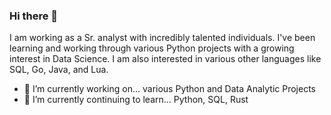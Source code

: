 ### Hi there 👋
I am working as a Sr. analyst with incredibly talented individuals. I've been learning and working through various Python projects with a growing interest in Data Science. I am also interested in various other languages like SQL, Go, Java, and Lua. 

- 🔭 I’m currently working on... various Python and Data Analytic Projects
- 🌱 I’m currently continuing to learn... Python, SQL, Rust
